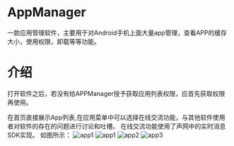# AppManager
一款应用管理软件，主要用于对Android手机上面大量app管理，查看APP的缓存大小，使用权限，卸载等等功能。

# 介绍
打开软件之后，若没有给APPManager授予获取应用列表权限，应首先获取权限再使用。

在首页直接展示App列表,在应用菜单中可以选择在线交流功能，与其他软件使用者对软件的存在的问题进行讨论和吐槽。
在线交流功能使用了声网中的实时消息SDK实现。
如图所示：
![app1](http://cdn.suchuankeji.top/app1.jpg)
![app1](http://cdn.suchuankeji.top/app2.jpg)
![app2](http://cdn.suchuankeji.top/app3.jpg)
![app3](http://cdn.suchuankeji.top/app4.jpg)
